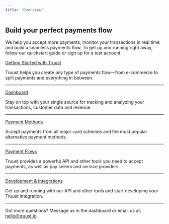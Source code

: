 ```yaml
---
title: 'Overview'
---
```


## Build your perfect payments flow

We help you accept more payments, monitor your transactions in real time and build a seamless payments flow. To get up and running right away, follow our quickstart guide or sign up for a test account.

[Getting Started with Truust](/getting-started)

Truust helps you create any type of payments flow—from e-commerce to split payments and everything in between.

---

[Dashboard](/dashboard)

Stay on top with your single source for tracking and analyzing your transactions, customer data and revenue.

---

[Payment Methods](/payment-methods)

Accept payments from all major card schemes and the most popular alternative payment methods.

---

[Payment Flows](/payment-flows)

Truust provides a powerful API and other tools you need to accept payments, as well as pay sellers and service providers.

---

[Development & Integrations](/developers)

Get up and running with our API and other tools and start developing your Truust integration.

---

Got more questions? Message us in the dashboard or email us at: [hello@truust.io](mailto:hello@truust.io)
